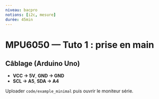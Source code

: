 ```yaml
---
niveau: bacpro
notions: [i2c, mesure]
durée: 45min
---
```

# MPU6050 — Tuto 1 : prise en main

## Câblage (Arduino Uno)
- **VCC -> 5V**, **GND -> GND**
- **SCL -> A5**, **SDA -> A4**

Uploader `code/example_minimal` puis ouvrir le moniteur série.

